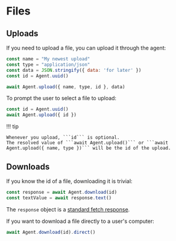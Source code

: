 # Files

## Uploads

If you need to upload a file, you can upload it through the agent:

```js
const name = "My newest upload"
const type = "application/json"
const data = JSON.stringify({ data: 'for later' })
const id = Agent.uuid()

await Agent.upload({ name, type, id }, data)
```

To prompt the user to select a file to upload:

```js
const id = Agent.uuid()
await Agent.upload({ id })
```

!!! tip

    Whenever you upload, ```id``` is optional.
    The resolved value of ```await Agent.upload()``` or ```await Agent.upload({ name, type })``` will be the id of the upload.

## Downloads

If you know the id of a file, downloading it is trivial:

```js
const response = await Agent.download(id)
const textValue = await response.text()
```

The ```response``` object is a [standard fetch response](https://developer.mozilla.org/en-US/docs/Web/API/Response).

If you want to download a file directly to a user's computer:

```js
await Agent.download(id).direct()
```